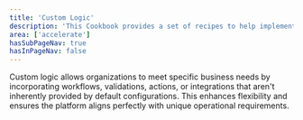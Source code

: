 ```yaml
---
title: 'Custom Logic'
description: 'This Cookbook provides a set of recipes to help implementing Content Hub through setup, configuration and implemenation.'
area: ['accelerate']
hasSubPageNav: true
hasInPageNav: false
---
```


Custom logic allows organizations to meet specific business needs by incorporating workflows, validations, actions, or integrations that aren't inherently provided by default configurations. This enhances flexibility and ensures the platform aligns perfectly with unique operational requirements.